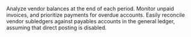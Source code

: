 Analyze vendor balances at the end of each period. Monitor unpaid invoices, and prioritize payments for overdue accounts. Easily reconcile vendor subledgers against payables accounts in the general ledger, assuming that direct posting is disabled.